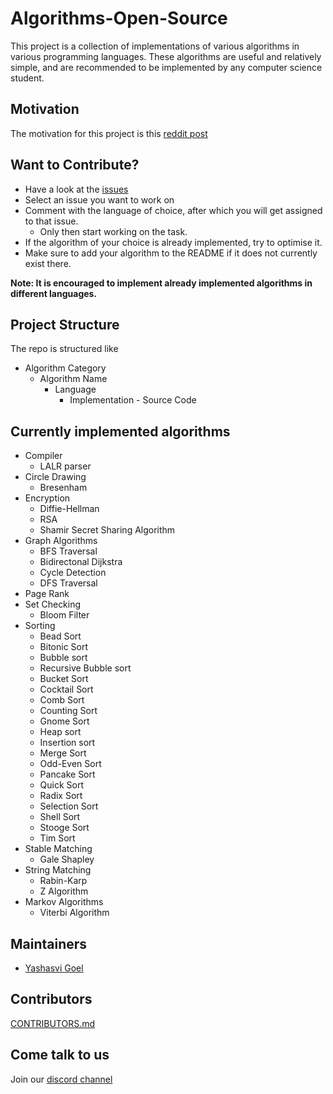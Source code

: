 # Algorithms-Open-Source

This project is a collection of implementations of various algorithms in various programming languages. These algorithms are useful and relatively simple, and are recommended to be implemented by any computer science student.  

## Motivation
The motivation for this project is this [reddit post]( https://www.reddit.com/r/compsci/comments/fuaudc/10_algorithms_every_computer_science_student_must/)  

## Want to Contribute?

- Have a look at the [issues](https://github.com/yashasvi-goel/Algorithms-Open-Source/issues)
- Select an issue you want to work on
- Comment with the language of choice, after which you will get assigned to that issue.
    + Only then start working on the task.
- If the algorithm of your choice is already implemented, try to optimise it.
- Make sure to add your algorithm to the README if it does not currently exist there.

**Note: It is encouraged to implement already implemented algorithms in different languages.**  

## Project Structure

The repo is structured like

- Algorithm Category
    + Algorithm Name
        - Language
            - Implementation - Source Code

## Currently implemented algorithms
- Compiler
    + LALR parser
- Circle Drawing
    + Bresenham
- Encryption
    + Diffie-Hellman
    + RSA
    + Shamir Secret Sharing Algorithm
- Graph Algorithms
    + BFS Traversal
    + Bidirectonal Dijkstra
    + Cycle Detection
    + DFS Traversal
- Page Rank
- Set Checking
    + Bloom Filter
- Sorting
    + Bead Sort
    + Bitonic Sort
    + Bubble sort
    + Recursive Bubble sort
    + Bucket Sort
    + Cocktail Sort
    + Comb Sort
    + Counting Sort
    + Gnome Sort
    + Heap sort
    + Insertion sort
    + Merge Sort
    + Odd-Even Sort
    + Pancake Sort
    + Quick Sort
    + Radix Sort
    + Selection Sort
    + Shell Sort
    + Stooge Sort
    + Tim Sort
- Stable Matching
    + Gale Shapley
- String Matching
    + Rabin-Karp
    + Z Algorithm
- Markov Algorithms
    + Viterbi Algorithm 


## Maintainers
- [Yashasvi Goel](https://github.com/yashasvi-goel)

## Contributors
[CONTRIBUTORS.md](https://github.com/yashasvi-goel/Algorithms-Open-Source/blob/master/CONTRIBUTORS.md)

## Come talk to us

Join our [discord channel](https://discord.gg/ZMGujRk)
